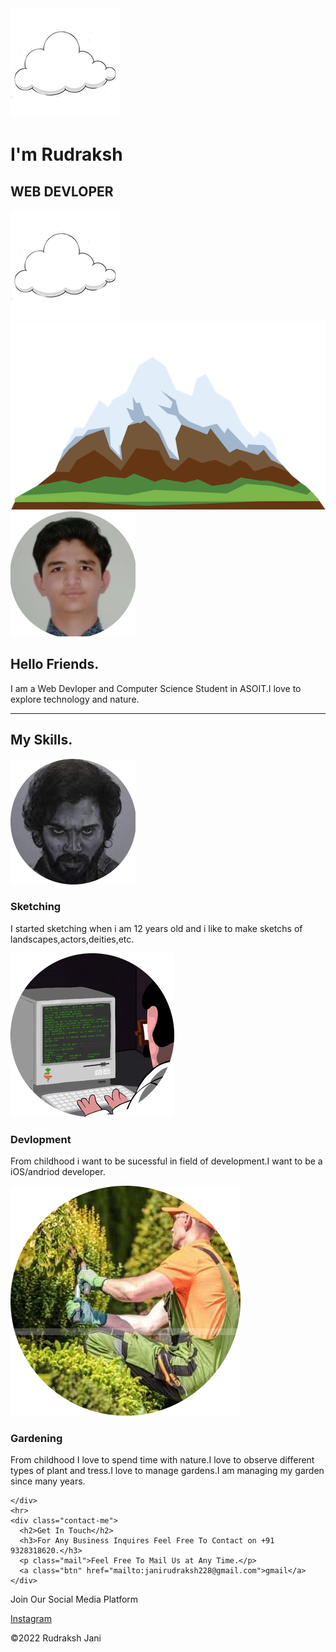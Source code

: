 <!DOCTYPE html>
<html>
<head>
<title>rudrakshjani</title>
<link rel="stylesheet" href="rudcss.css">
<link rel="icon" type="image/x-icon" href="newfavicon.png">
<link rel="preconnect" href="https://fonts.googleapis.com">
<link rel="preconnect" href="https://fonts.gstatic.com" crossorigin>
<link href="https://fonts.googleapis.com/css2?family=Dancing+Script:wght@700&family=Pacifico&family=Shizuru&display=swap" rel="stylesheet">
<link rel="preconnect" href="https://fonts.googleapis.com">
<link rel="preconnect" href="https://fonts.gstatic.com" crossorigin>
<link href="https://fonts.googleapis.com/css2?family=Dancing+Script:wght@700&family=Kanit:wght@300&family=Pacifico&family=Shizuru&display=swap" rel="stylesheet">
<body>
<div class="topcontainer">
<img class="topcloud" src="Untitled-1.png" alt="couldimage">
<h1>
I'm Rudraksh
</h1>
<h2 class="rj">WEB DEVLOPER</h2>
<img class="botmcloud" src="Untitled-1.png" alt="couldimage">
<img src="mountain.png" alt="mountainimage"></div>


<div class="middle-container">
    <div class="profile">
      <img src="rudrafinal.png" alt="rudimg">
      <h2>Hello Friends.</h2>
      <p>I am a Web Devloper and Computer Science Student in ASOIT.I love to explore technology and nature.</p>
    </div>
    <hr>
    <div class="skills">
      <h2>My Skills.</h2>
      <div class="skill-row">
        <img class="skill" src="pushpa2-modified.png" alt="skillimg">
        <h3>Sketching</h3>
        <p>I started sketching when i am 12 years old and i like to make sketchs of landscapes,actors,deities,etc.</p>
      </div>
      <div class="skill-row">
        <img class="skill2" src="giphy-modified.png" alt="skill2img">
        <h3>Devlopment</h3>
        <p>From childhood i want to be sucessful in field of development.I want to be a iOS/andriod developer.</p>
      </div>
      <div class="skill-row">
        <img class="skill3" src="V218655931_g-modified.png" alt="skill3img">
        <h3>Gardening</h3>
        <p>From childhood I love to spend time with nature.I love to observe different types of plant and tress.I love to manage gardens.I am managing my garden since many years.</p>
      </div>
      
    </div>
    <hr>
    <div class="contact-me">
      <h2>Get In Touch</h2>
      <h3>For Any Business Inquires Feel Free To Contact on +91 9328318620.</h3>
      <p class="mail">Feel Free To Mail Us at Any Time.</p>
      <a class="btn" href="mailto:janirudraksh228@gmail.com">gmail</a>
    </div>
</div>

<div class="bottom-container"> 
      <p class="insta">Join Our Social Media Platform</p>
    <a class="footer-link" href="https://www.instagram.com/rj8b0000/">Instagram</a>
    <p class="end">©2022 Rudraksh Jani</p>
  </div>
</body>
</head>
</html>
